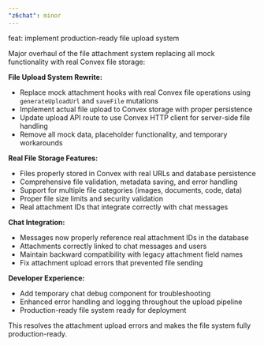 ```yaml
---
"z6chat": minor
---
```


feat: implement production-ready file upload system

Major overhaul of the file attachment system replacing all mock functionality with real Convex file storage:

**File Upload System Rewrite:**
- Replace mock attachment hooks with real Convex file operations using `generateUploadUrl` and `saveFile` mutations
- Implement actual file upload to Convex storage with proper persistence
- Update upload API route to use Convex HTTP client for server-side file handling
- Remove all mock data, placeholder functionality, and temporary workarounds

**Real File Storage Features:**
- Files properly stored in Convex with real URLs and database persistence
- Comprehensive file validation, metadata saving, and error handling
- Support for multiple file categories (images, documents, code, data)
- Proper file size limits and security validation
- Real attachment IDs that integrate correctly with chat messages

**Chat Integration:**
- Messages now properly reference real attachment IDs in the database
- Attachments correctly linked to chat messages and users
- Maintain backward compatibility with legacy attachment field names
- Fix attachment upload errors that prevented file sending

**Developer Experience:**
- Add temporary chat debug component for troubleshooting
- Enhanced error handling and logging throughout the upload pipeline
- Production-ready file system ready for deployment

This resolves the attachment upload errors and makes the file system fully production-ready.